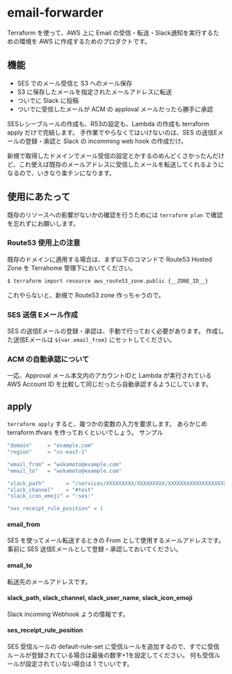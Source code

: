 # email-forwarder
Terraform を使って、AWS 上に Email の受信・転送・Slack通知を実行するための環境を AWS に作成するためのプロダクトです。

## 機能
- SES でのメール受信と S3 へのメール保存
- S3 に保存したメールを指定されたメールアドレスに転送
- ついでに Slack に投稿
- ついでに受信したメールが ACM の apploval メールだったら勝手に承認

SESレシーブルールの作成も、R53の設定も、Lambda の作成も terraform apply だけで完結します。
手作業でやらなくてはいけないのは、SES の送信Eメールの登録・承認と Slack の incomming web hook の作成だけ。

新規で取得したドメインでメール受信の設定とかするのめんどくさかったんだけど、これ使えば既存のメールアドレスに受信したメールを転送してくれるようになるので、いきなり楽チンになります。

## 使用にあたって
既存のリソースへの影響がないかの確認を行うためには `terraform plan` で確認を忘れずにお願いします。

### Route53 使用上の注意
既存のドメインに適用する場合は、まず以下のコマンドで Route53 Hosted Zone を Terrahome 管理下においてください。

```bash
$ terraform import resource aws_route53_zone.public {__ZONE_ID__}
```

これやらないと、新規で Route53 zone 作っちゃうので。

### SES 送信 Eメール作成
SES の送信Eメールの登録・承認は、手動で行っておく必要があります。
作成した送信Eメールは `${var.email_from}` にセットしてください。

### ACM の自動承認について
一応、Approval メール本文内のアカウントIDと Lambda が実行されている AWS Account ID を比較して同じだったら自動承認するようにしています。

## apply

`terraform apply` すると、幾つかの変数の入力を要求します。
あらかじめ terraform.tfvars を作っておくといいでしょう。
サンプル

```text:terraform.tfvars
"domain"     = "example.com"
"region"     = "us-east-1"

"email_from" = "wokamoto@example.com"
"email_to"   = "wokamoto@example.com"

"slack_path"       = "/services/XXXXXXXXX/XXXXXXXXX/XXXXXXXXXXXXXXXXXXXXXXXX"
"slack_channel"    = "#test"
"slack_icon_emoji" = ":ses:"

"ses_receipt_rule_position" = 1
```

#### email_from
SES を使ってメール転送するときの From として使用するメールアドレスです。
事前に SES 送信Eメールとして登録・承認しておいてください。

#### email_to
転送先のメールアドレスです。

#### slack_path, slack_channel, slack_user_name, slack_icon_emoji
Slack incoming Webhook ようの情報です。

#### ses_receipt_rule_position
SES 受信ルールの default-rule-set に受信ルールを追加するので、すでに受信ルールが登録されている場合は最後の数字+1を設定してください。
何も受信ルールが設定されていない場合は 1 でいいです。
